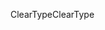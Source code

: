 <span data-ttu-id="a80d5-101">ClearType</span><span class="sxs-lookup"><span data-stu-id="a80d5-101">ClearType</span></span>